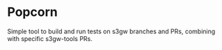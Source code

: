 # Popcorn

Simple tool to build and run tests on s3gw branches and PRs, combining with
specific s3gw-tools PRs.


